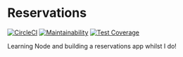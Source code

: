 # Reservations

[![CircleCI](https://circleci.com/gh/samsplan/reservations.svg?style=svg)](https://circleci.com/gh/samsplan/reservations) 
[![Maintainability](https://api.codeclimate.com/v1/badges/f890b72a56bb40a4d9fc/maintainability)](https://codeclimate.com/github/samsplan/reservations/maintainability)
[![Test Coverage](https://api.codeclimate.com/v1/badges/f890b72a56bb40a4d9fc/test_coverage)](https://codeclimate.com/github/samsplan/reservations/test_coverage)

Learning Node and building a reservations app whilst I do!
